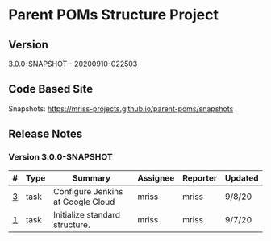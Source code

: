 # Parent POMs Structure Project

## Version

3.0.0-SNAPSHOT - 20200910-022503

## Code Based Site

Snapshots: https://mriss-projects.github.io/parent-poms/snapshots

## Release Notes

### Version 3.0.0-SNAPSHOT

| # | Type | Summary | Assignee | Reporter | Updated |
| - | ---- | ------- | -------- | -------- | ------- |
| [3](https://github.com/MRISS-Projects/parent-poms/issues/3) | task | Configure Jenkins at Google Cloud | mriss | mriss | 9/8/20 |
| [1](https://github.com/MRISS-Projects/parent-poms/issues/1) | task | Initialize standard structure. | mriss | mriss | 9/7/20 |

